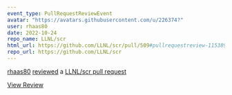 ```yaml
---
event_type: PullRequestReviewEvent
avatar: "https://avatars.githubusercontent.com/u/226374?"
user: rhaas80
date: 2022-10-24
repo_name: LLNL/scr
html_url: https://github.com/LLNL/scr/pull/509#pullrequestreview-1153898707
repo_url: https://github.com/LLNL/scr
---
```


<a href='https://github.com/rhaas80' target='_blank'>rhaas80</a> <a href='https://github.com/LLNL/scr/pull/509#pullrequestreview-1153898707' target='_blank'>reviewed</a> a <a href='https://github.com/LLNL/scr/pull/509' target='_blank'>LLNL/scr pull request</a>

<small></small>

<a href='https://github.com/LLNL/scr/pull/509#pullrequestreview-1153898707' target='_blank'>View Review</a>